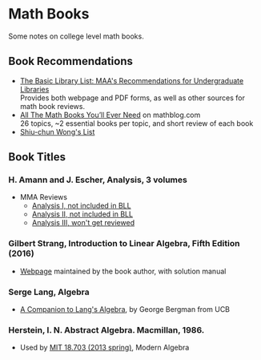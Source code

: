 # Math Books
Some notes on college level math books.

## Book Recommendations

* [The Basic Library List: MAA's Recommendations for Undergraduate Libraries](https://www.maa.org/press/maa-reviews/the-basic-library-list-maas-recommendations-for-undergraduate-libraries)<BR>
  Provides both webpage and PDF forms, as well as other sources for math book reviews.
* [All The Math Books You’ll Ever Need](https://mathblog.com/mathematics-books/) on mathblog.<span></span>com<BR>
  26 topics, ~2 essential books per topic, and short review of each book
* [Shiu-chun Wong's List](/math-wongs-list.md)

## Book Titles

### H. Amann and J. Escher, Analysis, 3 volumes

* MMA Reviews
  * [Analysis I, not included in BLL](https://www.maa.org/press/maa-reviews/analysis-i-0)
  * [Analysis II, not included in BLL](https://www.maa.org/press/maa-reviews/analysis-ii)
  * [Analysis III, won't get reviewed](https://www.maa.org/press/maa-reviews/analysis-iii)

### Gilbert Strang, Introduction to Linear Algebra, Fifth Edition (2016)

* [Webpage](http://math.mit.edu/~gs/linearalgebra/) maintained by the book author, with solution manual

### Serge Lang, Algebra
 * [A Companion to Lang's Algebra](https://math.berkeley.edu/~gbergman/.C.to.L/), by George Bergman from UCB

### Herstein, I. N. Abstract Algebra. Macmillan, 1986.

* Used by [MIT 18.703 (2013 spring)](https://ocw.mit.edu/courses/mathematics/18-703-modern-algebra-spring-2013/), Modern Algebra